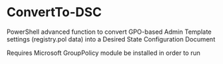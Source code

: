 # ConvertTo-DSC
PowerShell advanced function to convert GPO-based Admin Template settings (registry.pol data) into a Desired State Configuration Document

Requires Microsoft GroupPolicy module be installed in order to run
